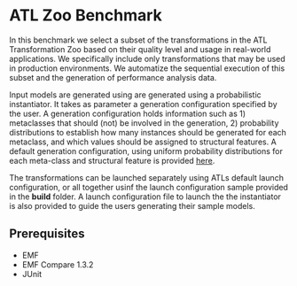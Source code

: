 # ATL Zoo Benchmark

In this benchmark we select a subset of the transformations in the ATL Transformation Zoo based on their quality level and usage in
real-world applications. 
We specifically include only transformations that may be used in production environments. 
We automatize the sequential execution of this subset and the generation of performance analysis data.

Input models are generated using are generated using a probabilistic instantiator.
It takes as parameter a generation configuration specified by the user.
A generation configuration holds information such as 1) metaclasses that should (not) be involved in the generation, 2) probability distributions to establish how many instances should be generated for each metaclass, and which values should be assigned
to structural features. 
A default generation configuration, using uniform probability distributions for each meta-class and structural feature is provided [here](https://github.com/atlanmod/mondo-atlzoo-benchmark/blob/master/eu.opensourceprojects.mondo.benchmarks.transformationzoo/src/eu/opensourceprojects/mondo/benchmarks/transformationzoo/instantiator/impl/DefaultGeneratorConfiguration.java). 

The transformations can be launched separately using ATLs default launch configuration, or all together usinf the launch configuration sample provided in the **build** folder. A launch configuration file to launch the the instantiator is also provided to guide the users generating their sample models. 



## Prerequisites

* EMF
* EMF Compare 1.3.2
* JUnit


